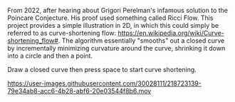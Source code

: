 From 2022, after hearing about Grigori Perelman's infamous solution to the Poincare Conjecture. His proof used something called Ricci Flow. This project provides a simple illustration in 2D, in which this could simply be referred to as curve-shortening flow: https://en.wikipedia.org/wiki/Curve-shortening_flow#.
The algorithm essentially "smooths" out a closed curve by incrementally minimizing curvature around the curve, shrinking it down into a circle and then a point. 

Draw a closed curve then press space to start curve shortening. 

https://user-images.githubusercontent.com/30028111/218723139-79e34ab8-acc6-4b28-abf6-20e03544f8b6.mov
